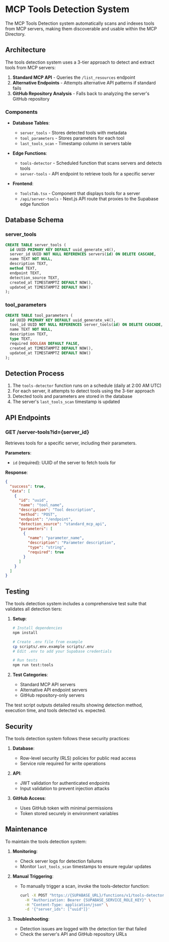 # MCP Tools Detection System

The MCP Tools Detection system automatically scans and indexes tools from MCP servers, making them discoverable and usable within the MCP Directory.

## Architecture

The tools detection system uses a 3-tier approach to detect and extract tools from MCP servers:

1. **Standard MCP API** - Queries the `/list_resources` endpoint
2. **Alternative Endpoints** - Attempts alternative API patterns if standard fails
3. **GitHub Repository Analysis** - Falls back to analyzing the server's GitHub repository

### Components

- **Database Tables**:
  - `server_tools` - Stores detected tools with metadata
  - `tool_parameters` - Stores parameters for each tool
  - `last_tools_scan` - Timestamp column in servers table

- **Edge Functions**:
  - `tools-detector` - Scheduled function that scans servers and detects tools
  - `server-tools` - API endpoint to retrieve tools for a specific server

- **Frontend**:
  - `ToolsTab.tsx` - Component that displays tools for a server
  - `/api/server-tools` - Next.js API route that proxies to the Supabase edge function

## Database Schema

### server_tools

```sql
CREATE TABLE server_tools (
  id UUID PRIMARY KEY DEFAULT uuid_generate_v4(),
  server_id UUID NOT NULL REFERENCES servers(id) ON DELETE CASCADE,
  name TEXT NOT NULL,
  description TEXT,
  method TEXT,
  endpoint TEXT,
  detection_source TEXT,
  created_at TIMESTAMPTZ DEFAULT NOW(),
  updated_at TIMESTAMPTZ DEFAULT NOW()
);
```

### tool_parameters

```sql
CREATE TABLE tool_parameters (
  id UUID PRIMARY KEY DEFAULT uuid_generate_v4(),
  tool_id UUID NOT NULL REFERENCES server_tools(id) ON DELETE CASCADE,
  name TEXT NOT NULL,
  description TEXT,
  type TEXT,
  required BOOLEAN DEFAULT FALSE,
  created_at TIMESTAMPTZ DEFAULT NOW(),
  updated_at TIMESTAMPTZ DEFAULT NOW()
);
```

## Detection Process

1. The `tools-detector` function runs on a schedule (daily at 2:00 AM UTC)
2. For each server, it attempts to detect tools using the 3-tier approach
3. Detected tools and parameters are stored in the database
4. The server's `last_tools_scan` timestamp is updated

## API Endpoints

### GET /server-tools?id={server_id}

Retrieves tools for a specific server, including their parameters.

**Parameters**:
- `id` (required): UUID of the server to fetch tools for

**Response**:
```json
{
  "success": true,
  "data": [
    {
      "id": "uuid",
      "name": "tool_name",
      "description": "Tool description",
      "method": "POST",
      "endpoint": "/endpoint",
      "detection_source": "standard_mcp_api",
      "parameters": [
        {
          "name": "parameter_name",
          "description": "Parameter description",
          "type": "string",
          "required": true
        }
      ]
    }
  ]
}
```

## Testing

The tools detection system includes a comprehensive test suite that validates all detection tiers:

1. **Setup**:
   ```bash
   # Install dependencies
   npm install
   
   # Create .env file from example
   cp scripts/.env.example scripts/.env
   # Edit .env to add your Supabase credentials
   
   # Run tests
   npm run test:tools
   ```

2. **Test Categories**:
   - Standard MCP API servers
   - Alternative API endpoint servers
   - GitHub repository-only servers

The test script outputs detailed results showing detection method, execution time, and tools detected vs. expected.

## Security

The tools detection system follows these security practices:

1. **Database**:
   - Row-level security (RLS) policies for public read access
   - Service role required for write operations

2. **API**:
   - JWT validation for authenticated endpoints
   - Input validation to prevent injection attacks

3. **GitHub Access**:
   - Uses GitHub token with minimal permissions
   - Token stored securely in environment variables

## Maintenance

To maintain the tools detection system:

1. **Monitoring**:
   - Check server logs for detection failures
   - Monitor `last_tools_scan` timestamps to ensure regular updates

2. **Manual Triggering**:
   - To manually trigger a scan, invoke the tools-detector function:
     ```bash
     curl -X POST "https://{SUPABASE_URL}/functions/v1/tools-detector" \
       -H "Authorization: Bearer {SUPABASE_SERVICE_ROLE_KEY}" \
       -H "Content-Type: application/json" \
       -d '{"server_ids": ["uuid"]}'
     ```

3. **Troubleshooting**:
   - Detection issues are logged with the detection tier that failed
   - Check the server's API and GitHub repository URLs
